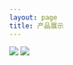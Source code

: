 ```yaml
---
layout: page
title: 产品展示
---
```

<BODY>
<a href="https://item.taobao.com/item.htm?id=586454403742" target＝_blank><img src="https://raw.githubusercontent.com/jackadams324/jackadams324.github.io/master/Screenshots/firetv.jpg"></a>
<a href="https://item.taobao.com/item.htm?spm=a1z10.1-c.w4004-5759726203.4.1a97362fzFNuBa&id=583319630797" target＝_blank><img src="https://raw.githubusercontent.com/jackadams324/jackadams324.github.io/master/Screenshots/boxs.jpg"></a>

</BODY>
